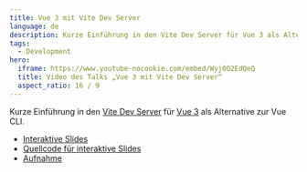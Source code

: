```yaml
---
title: Vue 3 mit Vite Dev Server
language: de
description: Kurze Einführung in den Vite Dev Server für Vue 3 als Alternative zur Vue CLI.
tags:
  - Development
hero:
  iframe: https://www.youtube-nocookie.com/embed/Wyj0O2EdQeQ
  title: Video des Talks „Vue 3 mit Vite Dev Server“
  aspect_ratio: 16 / 9
---
```


Kurze Einführung in den [Vite Dev Server](https://vitejs.dev) für [Vue 3](https://vuejs.org) als Alternative zur Vue CLI.

- [Interaktive Slides](https://vite.talks.fynn.be)
- [Quellcode für interaktive Slides](https://github.com/mvsde/vue-3-mit-vite-dev-server)
- [Aufnahme](https://www.youtube.com/watch?v=Wyj0O2EdQeQ)
